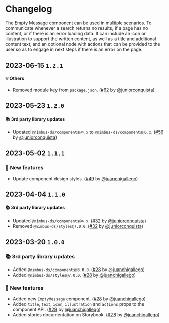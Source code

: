 # Changelog

The Empty Message component can be used in multiple scenarios. To communicate whenever a search returns no results, if a page has no content, or if there is an error loading data. It can include an icon or illustration to support the written content, as well as a title and additional content text, and an optional node with actions that can be provided to the user so as to engage in next steps if there is an error on the page.

## 2023-06-15 `1.2.1`

#### 💡 Others

- Removed module key from `package.json`. ([#62](https://github.com/TiendaNube/nimbus-patterns/pull/62) by [@juniorconquista](https://github.com/juniorconquista))

## 2023-05-23 `1.2.0`

#### 📚 3rd party library updates

- Updated `@nimbus-ds/components@4.x` to `@nimbus-ds/components@5.x`. ([#56](https://github.com/TiendaNube/nimbus-patterns/pull/56) by [@juniorconquista](https://github.com/juniorconquista))

## 2023-05-02 `1.1.1`

### 🎉 New features

- Update component design styles. ([#49](https://github.com/TiendaNube/nimbus-design-system/pull/49) by [@juanchigallego](https://github.com/juanchigallego))

## 2023-04-04 `1.1.0`

#### 📚 3rd party library updates

- Updated `@nimbus-ds/components@4.x`. ([#32](https://github.com/TiendaNube/nimbus-patterns/pull/32) by [@juniorconquista](https://github.com/juniorconquista))
- Removed `@nimbus-ds/styles@7.0.0`. ([#32](https://github.com/TiendaNube/nimbus-patterns/pull/32) by [@juniorconquista](https://github.com/juniorconquista))

## 2023-03-20 `1.0.0`

### 📚 3rd party library updates

- Added `@nimbus-ds/components@3.0.0`. ([#28](https://github.com/TiendaNube/nimbus-patterns/pull/28) by [@juanchigallego](https://github.com/juanchigallego))
- Added `@nimbus-ds/styles@7.0.0`. ([#28](https://github.com/TiendaNube/nimbus-patterns/pull/28) by [@juanchigallego](https://github.com/juanchigallego))

### 🎉 New features

- Added new `EmptyMessage` component. ([#28](https://github.com/TiendaNube/nimbus-patterns/pull/28) by [@juanchigallego](https://github.com/juanchigallego))
- Added `title`, `text`, `icon`, `illustration` and `actions` props to the component API. ([#28](https://github.com/TiendaNube/nimbus-patterns/pull/28) by [@juanchigallego](https://github.com/juanchigallego))
- Added stories documentation on Storybook. ([#28](https://github.com/TiendaNube/nimbus-patterns/pull/28) by [@juanchigallego](https://github.com/juanchigallego))
